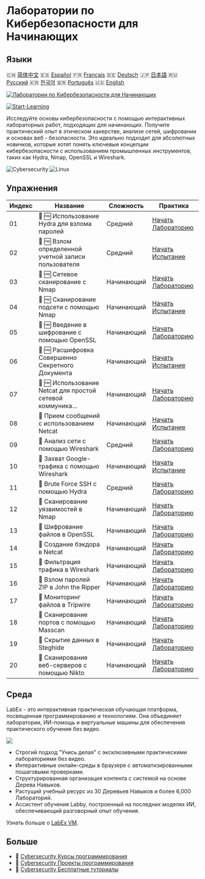 # Лаборатории по Кибербезопасности для Начинающих

## Языки

🇨🇳 [简体中文](README_zh.md) 🇪🇸 [Español](README_es.md) 🇫🇷 [Français](README_fr.md) 🇩🇪 [Deutsch](README_de.md) 🇯🇵 [日本語](README_ja.md) 🇷🇺 [Русский](README_ru.md) 🇰🇷 [한국어](README_ko.md) 🇧🇷 [Português](README_pt.md) 🇺🇸 [English](README.md) 

[![Лаборатории по Кибербезопасности для Начинающих](https://cover-creator.labex.io/cybersecurity-labs-for-beginners.png?lang=ru)](https://labex.io/ru/courses/cybersecurity-labs-for-beginners)

[![Start-Learning](https://img.shields.io/badge/Start-Learning-whitesmoke?style=for-the-badge)](https://labex.io/ru/courses/cybersecurity-labs-for-beginners)

Исследуйте основы кибербезопасности с помощью интерактивных лабораторных работ, подходящих для начинающих. Получите практический опыт в этическом хакерстве, анализе сетей, шифровании и основах веб - безопасности. Это идеально подходит для абсолютных новичков, которые хотят понять ключевые концепции кибербезопасности с использованием промышленных инструментов, таких как Hydra, Nmap, OpenSSL и Wireshark.

![Cybersecurity](https://img.shields.io/badge/Cybersecurity-whitesmoke?style=for-the-badge&logo=cybersecurity)
![Linux](https://img.shields.io/badge/Linux-whitesmoke?style=for-the-badge&logo=linux)


## Упражнения

|   Индекс | Название                                                    | Сложность   | Практика                                                                                                                                  |
|----------|-------------------------------------------------------------|-------------|-------------------------------------------------------------------------------------------------------------------------------------------|
|       01 | 📖 🆓 Использование Hydra для взлома паролей                | Средний     | <a target='_blank' href='https://labex.io/ru/tutorials/linux-using-hydra-to-crack-passwords-415960'>Начать Лабораторию</a>                |
|       02 | 🎯 🆓 Взлом определенной учетной записи пользователя        | Средний     | <a target='_blank' href='https://labex.io/ru/tutorials/linux-cracking-a-specific-user-account-415951'>Начать Испытание</a>                |
|       03 | 📖 🆓 Сетевое сканирование с Nmap                           | Начинающий  | <a target='_blank' href='https://labex.io/ru/tutorials/nmap-network-scanning-with-nmap-415959'>Начать Лабораторию</a>                     |
|       04 | 🎯 🆓 Сканирование подсети с помощью Nmap                   | Начинающий  | <a target='_blank' href='https://labex.io/ru/tutorials/nmap-scanning-subnet-with-nmap-415954'>Начать Испытание</a>                        |
|       05 | 📖 🆓 Введение в шифрование с помощью OpenSSL               | Начинающий  | <a target='_blank' href='https://labex.io/ru/tutorials/linux-introduction-to-encryption-with-openssl-415957'>Начать Лабораторию</a>       |
|       06 | 🎯 🆓 Расшифровка Совершенно Секретного Документа           | Начинающий  | <a target='_blank' href='https://labex.io/ru/tutorials/linux-decrypting-top-secret-document-415952'>Начать Испытание</a>                  |
|       07 | 📖 🆓 Использование Netcat для простой сетевой коммуника... | Начинающий  | <a target='_blank' href='https://labex.io/ru/tutorials/linux-using-netcat-for-simple-network-communication-415961'>Начать Лабораторию</a> |
|       08 | 🎯  Прием сообщений с использованием Netcat                 | Начинающий  | <a target='_blank' href='https://labex.io/ru/tutorials/linux-receive-messages-using-netcat-415953'>Начать Испытание</a>                   |
|       09 | 📖  Анализ сети с помощью Wireshark                         | Средний     | <a target='_blank' href='https://labex.io/ru/tutorials/wireshark-network-analysis-with-wireshark-415958'>Начать Лабораторию</a>           |
|       10 | 🎯  Захват Google-трафика с помощью Wireshark               | Начинающий  | <a target='_blank' href='https://labex.io/ru/tutorials/wireshark-capture-google-traffic-with-wireshark-415948'>Начать Испытание</a>       |
|       11 | 📖  Brute Force SSH с помощью Hydra                         | Средний     | <a target='_blank' href='https://labex.io/ru/tutorials/hydra-brute-force-ssh-in-hydra-549926'>Начать Лабораторию</a>                      |
|       12 | 📖  Сканирование уязвимостей в Nmap                         | Начинающий  | <a target='_blank' href='https://labex.io/ru/tutorials/nmap-scan-vulnerabilities-in-nmap-549947'>Начать Лабораторию</a>                   |
|       13 | 📖  Шифрование файлов в OpenSSL                             | Начинающий  | <a target='_blank' href='https://labex.io/ru/tutorials/linux-encrypt-files-in-openssl-549935'>Начать Лабораторию</a>                      |
|       14 | 📖  Создание бэкдора в Netcat                               | Начинающий  | <a target='_blank' href='https://labex.io/ru/tutorials/linux-build-a-backdoor-in-netcat-549927'>Начать Лабораторию</a>                    |
|       15 | 📖  Фильтрация трафика в Wireshark                          | Начинающий  | <a target='_blank' href='https://labex.io/ru/tutorials/wireshark-filter-traffic-in-wireshark-549939'>Начать Лабораторию</a>               |
|       16 | 📖  Взлом паролей ZIP в John the Ripper                     | Начинающий  | <a target='_blank' href='https://labex.io/ru/tutorials/hydra-crack-zip-passwords-in-john-the-ripper-549930'>Начать Лабораторию</a>        |
|       17 | 📖  Мониторинг файлов в Tripwire                            | Начинающий  | <a target='_blank' href='https://labex.io/ru/tutorials/monitor-files-in-tripwire-549943'>Начать Лабораторию</a>                           |
|       18 | 📖  Сканирование портов с помощью Masscan                   | Начинающий  | <a target='_blank' href='https://labex.io/ru/tutorials/nmap-scan-ports-with-masscan-549946'>Начать Лабораторию</a>                        |
|       19 | 📖  Скрытие данных в Steghide                               | Начинающий  | <a target='_blank' href='https://labex.io/ru/tutorials/hide-data-in-steghide-549941'>Начать Лабораторию</a>                               |
|       20 | 📖  Сканирование веб-серверов с помощью Nikto               | Начинающий  | <a target='_blank' href='https://labex.io/ru/tutorials/nmap-scan-web-servers-in-nikto-549948'>Начать Лабораторию</a>                      |

## Среда

LabEx - это интерактивная практическая обучающая платформа, посвященная программированию и технологиям. Она объединяет лаборатории, ИИ-помощь и виртуальные машины для обеспечения практического обучения без видео.

![](https://tutorial-screenshot.getvm.io/images/vm-1725247253.png)

- Строгий подход "Учись делая" с эксклюзивными практическими лабораториями без видео.
- Интерактивные онлайн-среды в браузере с автоматизированными пошаговыми проверками.
- Структурированная организация контента с системой на основе Дерева Навыков.
- Растущий учебный ресурс из 30 Деревьев Навыков и более 6,000 Лабораторий.
- Ассистент обучения Labby, построенный на последних моделях ИИ, обеспечивающий разговорный опыт обучения.

Узнать больше о [LabEx VM](https://support.labex.io/using-labex/virtual-machine).

## Больше

- 🔗 [Cybersecurity Курсы программирования](https://github.com/labex-labs/awesome-programming-courses)
- 🔗 [Cybersecurity Проекты программирования](https://github.com/labex-labs/awesome-programming-projects)
- 🔗 [Cybersecurity Бесплатные туториалы](https://github.com/labex-labs/cybersecurity-free-tutorials)

